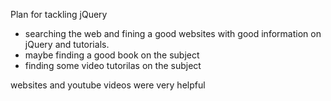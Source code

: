 Plan for tackling jQuery
* searching the web and fining a good websites with good information on jQuery and tutorials.
* maybe finding a good book on the subject
* finding some video tutorilas on the subject

websites and youtube videos were very helpful

